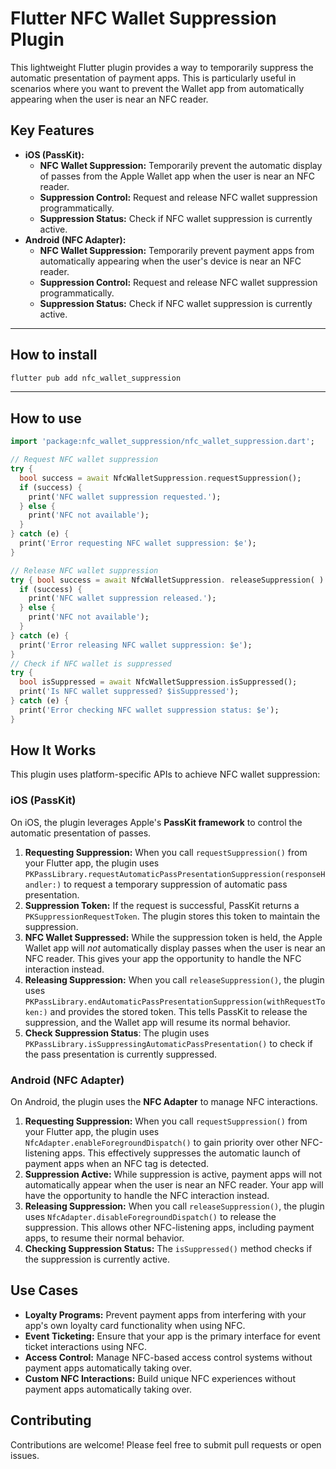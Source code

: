 # Flutter NFC Wallet Suppression Plugin

This lightweight Flutter plugin provides a way to temporarily suppress the automatic presentation of payment apps. This is particularly useful in scenarios where you want to prevent the Wallet app from automatically appearing when the user is near an NFC reader.

## Key Features

*   **iOS (PassKit):**
    *   **NFC Wallet Suppression:** Temporarily prevent the automatic display of passes from the Apple Wallet app when the user is near an NFC reader.
    *   **Suppression Control:** Request and release NFC wallet suppression programmatically.
    *   **Suppression Status:** Check if NFC wallet suppression is currently active.
*   **Android (NFC Adapter):**
    *   **NFC Wallet Suppression:** Temporarily prevent payment apps from automatically appearing when the user's device is near an NFC reader.
    *   **Suppression Control:** Request and release NFC wallet suppression programmatically.
    *   **Suppression Status:** Check if NFC wallet suppression is currently active.

---
## How to install
```sh
flutter pub add nfc_wallet_suppression
```

---
## How to use

```dart 
import 'package:nfc_wallet_suppression/nfc_wallet_suppression.dart'; 

// Request NFC wallet suppression 
try { 
  bool success = await NfcWalletSuppression.requestSuppression();  
  if (success) { 
    print('NFC wallet suppression requested.'); 
  } else { 
    print('NFC not available'); 
  } 
} catch (e) { 
  print('Error requesting NFC wallet suppression: $e'); 
}

// Release NFC wallet suppression 
try { bool success = await NfcWalletSuppression. releaseSuppression( ) ;  
  if (success) { 
    print('NFC wallet suppression released.'); 
  } else { 
    print('NFC not available'); 
  } 
} catch (e) { 
  print('Error releasing NFC wallet suppression: $e'); 
}
// Check if NFC wallet is suppressed 
try { 
  bool isSuppressed = await NfcWalletSuppression.isSuppressed();  
  print('Is NFC wallet suppressed? $isSuppressed'); 
} catch (e) { 
  print('Error checking NFC wallet suppression status: $e'); 
}
```

## How It Works

This plugin uses platform-specific APIs to achieve NFC wallet suppression:

### iOS (PassKit)

On iOS, the plugin leverages Apple's **PassKit framework** to control the automatic presentation of passes.

1.  **Requesting Suppression:** When you call `requestSuppression()` from your Flutter app, the plugin uses `PKPassLibrary.requestAutomaticPassPresentationSuppression(responseHandler:)` to request a temporary suppression of automatic pass presentation.
2.  **Suppression Token:** If the request is successful, PassKit returns a `PKSuppressionRequestToken`. The plugin stores this token to maintain the suppression.
3.  **NFC Wallet Suppressed:** While the suppression token is held, the Apple Wallet app will *not* automatically display passes when the user is near an NFC reader. This gives your app the opportunity to handle the NFC interaction instead.
4.  **Releasing Suppression:** When you call `releaseSuppression()`, the plugin uses `PKPassLibrary.endAutomaticPassPresentationSuppression(withRequestToken:)` and provides the stored token. This tells PassKit to release the suppression, and the Wallet app will resume its normal behavior.
5.  **Check Suppression Status**: The plugin uses `PKPassLibrary.isSuppressingAutomaticPassPresentation()` to check if the pass presentation is currently suppressed.

### Android (NFC Adapter)

On Android, the plugin uses the **NFC Adapter** to manage NFC interactions.

1.  **Requesting Suppression:** When you call `requestSuppression()` from your Flutter app, the plugin uses `NfcAdapter.enableForegroundDispatch()` to gain priority over other NFC-listening apps. This effectively suppresses the automatic launch of payment apps when an NFC tag is detected.
2.  **Suppression Active:** While suppression is active, payment apps will not automatically appear when the user is near an NFC reader. Your app will have the opportunity to handle the NFC interaction instead.
3.  **Releasing Suppression:** When you call `releaseSuppression()`, the plugin uses `NfcAdapter.disableForegroundDispatch()` to release the suppression. This allows other NFC-listening apps, including payment apps, to resume their normal behavior.
4.  **Checking Suppression Status:** The `isSuppressed()` method checks if the suppression is currently active.

## Use Cases

*   **Loyalty Programs:** Prevent payment apps from interfering with your app's own loyalty card functionality when using NFC.
*   **Event Ticketing:** Ensure that your app is the primary interface for event ticket interactions using NFC.
*   **Access Control:** Manage NFC-based access control systems without payment apps automatically taking over.
*   **Custom NFC Interactions:** Build unique NFC experiences without payment apps automatically taking over.

## Contributing

Contributions are welcome! Please feel free to submit pull requests or open issues.